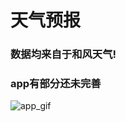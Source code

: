# 天气预报
### 数据均来自于和风天气!
### app有部分还未完善
![app_gif](https://github.com/pangyu646182805/weathertest/blob/master/screen.gif)
